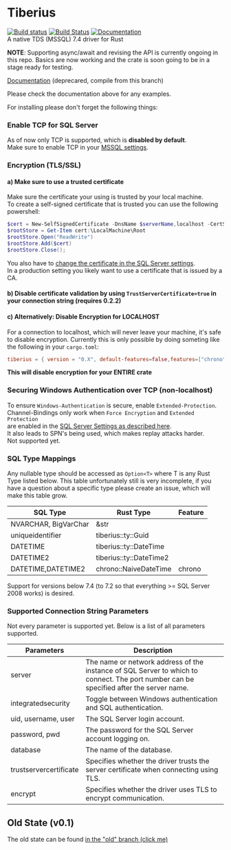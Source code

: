 # Tiberius
[![Build status](https://ci.appveyor.com/api/projects/status/ei34it5ppntytrev/branch/master?svg=true)](https://ci.appveyor.com/project/steffengy/tiberius/branch/master)
[![Build Status](https://travis-ci.org/steffengy/tiberius.svg?branch=master)](https://travis-ci.org/steffengy/tiberius)
[![Documentation](https://docs.rs/tiberius/badge.svg)](https://docs.rs/tiberius)  
A native TDS (MSSQL) 7.4 driver for Rust

**NOTE**: Supporting async/await and revising the API is currently ongoing in this repo. Basics are now working and the crate is soon going to be in a stage ready for testing.

[Documentation](https://docs.rs/tiberius) (deprecared, compile from this branch)

Please check the documentation above for any examples.

For installing please don't forget the following things:

### Enable TCP for SQL Server
As of now only TCP is supported, which is **disabled by default**.  
Make sure to enable TCP in your [MSSQL settings](https://technet.microsoft.com/en-us/library/hh231672(v=sql.110).aspx).

### Encryption (TLS/SSL)

#### a) Make sure to use a trusted certificate
Make sure the certificate your using is trusted by your local machine.  
To create a self-signed certificate that is trusted you can use the following powershell:
```powershell
$cert = New-SelfSignedCertificate -DnsName $serverName,localhost -CertStoreLocation cert:\LocalMachine\My
$rootStore = Get-Item cert:\LocalMachine\Root
$rootStore.Open("ReadWrite")
$rootStore.Add($cert)
$rootStore.Close();
```
You also have to [change the certificate in the SQL Server settings](https://support.microsoft.com/en-us/help/316898/how-to-enable-ssl-encryption-for-an-instance-of-sql-server-by-using-microsoft-management-console).  
In a production setting you likely want to use a certificate that is issued by a CA.

#### b) Disable certificate validation by using `TrustServerCertificate=true` in your connection string (requires 0.2.2)

#### c) Alternatively: Disable Encryption for LOCALHOST
For a connection to localhost, which will never leave your machine, it's safe to disable encryption.
Currently this is only possible by doing someting like the following in your `cargo.toml`:
```toml
tiberius = { version = "0.X", default-features=false,features=["chrono"] }
```
**This will disable encryption for your ENTIRE crate**  

### Securing Windows Authentication over TCP (non-localhost)
To ensure `Windows-Authentication` is secure, enable `Extended-Protection`.  
Channel-Bindings only work when `Force Encryption` and `Extended Protection`  
are enabled in the [SQL Server Settings as described here](https://docs.microsoft.com/en-us/sql/database-engine/configure-windows/connect-to-the-database-engine-using-extended-protection).  
It also leads to SPN's being used, which makes replay attacks harder.  
Not supported yet.  

### SQL Type Mappings
Any nullable type should be accessed as `Option<T>` where T is any Rust Type listed below.
This table unfortunately still is very incomplete, if you have a question about a specific
type please create an issue, which will make this table grow.

|SQL Type|Rust Type|Feature|
|--------|--------|-------|
|NVARCHAR, BigVarChar|&str|
|uniqueidentifier|tiberius::ty::Guid|
|DATETIME|tiberius::ty::DateTime
|DATETIME2|tiberius::ty::DateTime2
|DATETIME,DATETIME2|chrono::NaiveDateTime|chrono|
Support for versions below 7.4 (to 7.2 so that everything >= SQL Server 2008 works) is desired.

### Supported Connection String Parameters

Not every parameter is supported yet. Below is a list of all parameters supported.

|Parameters|Description|
|--------|--------|
|server|The name or network address of the instance of SQL Server to which to connect. The port number can be specified after the server name.|
|integratedsecurity|Toggle between Windows authentication and SQL authentication.|
|uid, username, user|The SQL Server login account.|
|password, pwd|The password for the SQL Server account logging on.|
|database|The name of the database.|
|trustservercertificate|Specifies whether the driver trusts the server certificate when connecting using TLS.|
|encrypt|Specifies whether the driver uses TLS to encrypt communication.|


## Old State (v0.1)
The old state can be found [in the "old" branch (click me)](https://github.com/steffengy/tiberius/tree/old)
